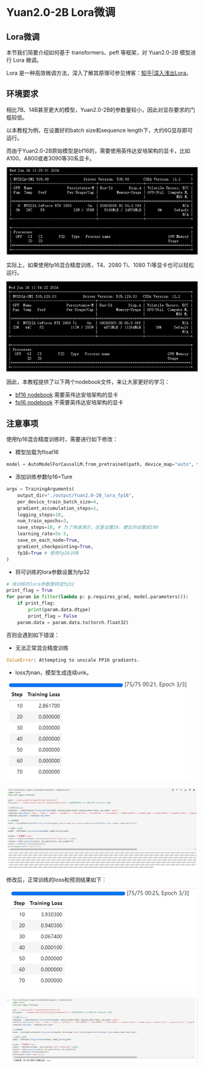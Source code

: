 # Yuan2.0-2B Lora微调

## Lora微调

本节我们简要介绍如何基于 transformers、peft 等框架，对 Yuan2.0-2B 模型进行 Lora 微调。

Lora 是一种高效微调方法，深入了解其原理可参见博客：[知乎|深入浅出Lora](https://zhuanlan.zhihu.com/p/650197598)。

## 环境要求

相比7B、14B甚至更大的模型，Yuan2.0-2B的参数量较小，因此对显存要求的门槛较低。

以本教程为例，在设置好的batch size和sequence length下，大约6G显存即可运行。

而由于Yuan2.0-2B原始模型是bf16的，需要使用英伟达安培架构的显卡，比如A100、A800或者3090等30系显卡。

![](images/05-gpu-0.png)

实际上，如果使用fp16混合精度训练，T4、2080 Ti、1080 Ti等显卡也可以轻松运行。

![](images/05-gpu-1.png)


因此，本教程提供了以下两个nodebook文件，来让大家更好的学习：
- [bf16 nodebook](./05-Yuan2.0-2B%20Lora-bf16.ipynb) 需要英伟达安培架构的显卡
- [fp16 nodebook](./05-Yuan2.0-2B%20Lora-fp16.ipynb) 不需要英伟达安培架构的显卡

## 注意事项

使用fp16混合精度训练时，需要进行如下修改：
- 模型加载为float16

```python
model = AutoModelForCausalLM.from_pretrained(path, device_map="auto", torch_dtype=torch.float16, trust_remote_code=True)
```

- 添加训练参数fp16=Ture

```python
args = TrainingArguments(
    output_dir="./output/Yuan2.0-2B_lora_fp16",
    per_device_train_batch_size=4,
    gradient_accumulation_steps=1,
    logging_steps=10,
    num_train_epochs=3,
    save_steps=10, # 为了快速演示，这里设置10，建议你设置成100
    learning_rate=5e-5,
    save_on_each_node=True,
    gradient_checkpointing=True,
    fp16=True # 使用fp16训练
)
```

- 将可训练的lora参数设置为fp32

```python
# 待训练的lora参数需转成fp32
print_flag = True
for param in filter(lambda p: p.requires_grad, model.parameters()):
    if print_flag:
        print(param.data.dtype)
        print_flag = False
    param.data = param.data.to(torch.float32)
```

否则会遇到如下错误：
- 无法正常混合精度训练

```python
ValueError: Attempting to unscale FP16 gradients.
```

- loss为nan，模型生成连续unk。

![](images/05-fp-0.png)

![](images/05-fp-1.png)

修改后，正常训练的loss和预测结果如下：

![](images/05-fp-2.png)

![](images/05-fp-3.png)

